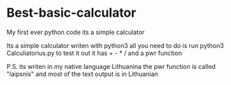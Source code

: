 # Best-basic-calculator
My first ever python code its a simple calculator

Its a simple calculator writen with python3 
all you need to do is run python3 Calculiatorius.py to test it out it has + - * / and a pwr function

P.S. its writen in my native language Lithuanina the pwr function is called "laipsnis" and most of the text output is in Lithuanian 

